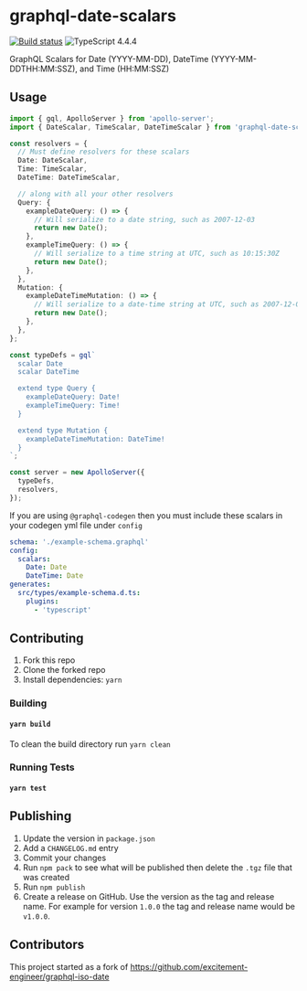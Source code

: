 # graphql-date-scalars

[![Build status](https://github.com/neofinancial/graphql-date-scalars/workflows/CI/badge.svg)](https://github.com/neofinancial/graphql-date-scalars/actions)
![TypeScript 4.4.4](https://img.shields.io/badge/TypeScript-4.4.4-brightgreen.svg)

GraphQL Scalars for Date (YYYY-MM-DD), DateTime (YYYY-MM-DDTHH:MM:SSZ), and Time (HH:MM:SSZ)

## Usage

```ts
import { gql, ApolloServer } from 'apollo-server';
import { DateScalar, TimeScalar, DateTimeScalar } from 'graphql-date-scalars';

const resolvers = {
  // Must define resolvers for these scalars
  Date: DateScalar,
  Time: TimeScalar,
  DateTime: DateTimeScalar,

  // along with all your other resolvers
  Query: {
    exampleDateQuery: () => {
      // Will serialize to a date string, such as 2007-12-03
      return new Date();
    },
    exampleTimeQuery: () => {
      // Will serialize to a time string at UTC, such as 10:15:30Z
      return new Date();
    },
  },
  Mutation: {
    exampleDateTimeMutation: () => {
      // Will serialize to a date-time string at UTC, such as 2007-12-03T10:15:30Z
      return new Date();
    },
  },
};

const typeDefs = gql`
  scalar Date
  scalar DateTime

  extend type Query {
    exampleDateQuery: Date!
    exampleTimeQuery: Time!
  }

  extend type Mutation {
    exampleDateTimeMutation: DateTime!
  }
`;

const server = new ApolloServer({
  typeDefs,
  resolvers,
});
```

If you are using `@graphql-codegen` then you must include these scalars in your codegen yml file under `config`

```yml
schema: './example-schema.graphql'
config:
  scalars:
    Date: Date
    DateTime: Date
generates:
  src/types/example-schema.d.ts:
    plugins:
      - 'typescript'
```

## Contributing

1. Fork this repo
1. Clone the forked repo
1. Install dependencies: `yarn`

### Building

#### `yarn build`

To clean the build directory run `yarn clean`

### Running Tests

#### `yarn test`

## Publishing

1. Update the version in `package.json`
1. Add a `CHANGELOG.md` entry
1. Commit your changes
1. Run `npm pack` to see what will be published then delete the `.tgz` file that was created
1. Run `npm publish`
1. Create a release on GitHub. Use the version as the tag and release name. For example for version `1.0.0` the tag and release name would be `v1.0.0`.

## Contributors

This project started as a fork of https://github.com/excitement-engineer/graphql-iso-date
